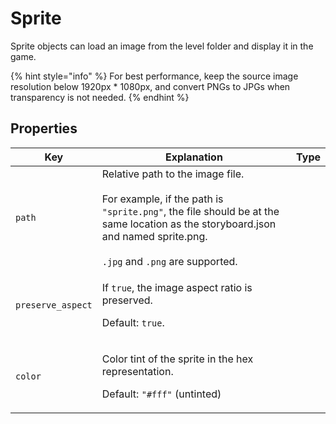 # Sprite

Sprite objects can load an image from the level folder and display it in the game.

{% hint style="info" %}
For best performance, keep the source image resolution below 1920px \* 1080px, and convert PNGs to JPGs when transparency is not needed.
{% endhint %}

## Properties

<table data-view="cards"><thead><tr><th>Key</th><th>Explanation</th><th data-type="select">Type</th></tr></thead><tbody><tr><td><code>path</code></td><td>Relative path to the image file. <br><br>For example, if the path is <code>"sprite.png"</code>, the file should be at the same location as the storyboard.json and named sprite.png. <br><br><code>.jpg</code> and <code>.png</code> are supported. </td><td></td></tr><tr><td><code>preserve_aspect</code></td><td><p>If <code>true</code>, the image aspect ratio is preserved. </p><p>Default: <code>true</code>.</p></td><td></td></tr><tr><td><code>color</code></td><td><p>Color tint of the sprite in the hex representation. </p><p>Default: <code>"#fff"</code> (untinted)</p></td><td></td></tr></tbody></table>

